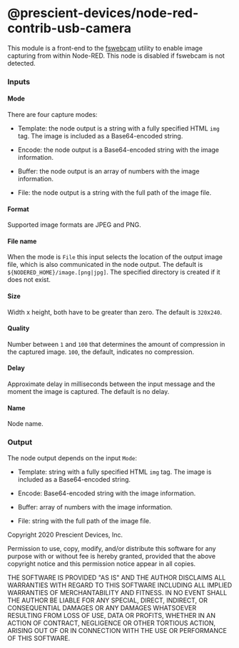@prescient-devices/node-red-contrib-usb-camera
==============================================

This module is a front-end to the [fswebcam](https://github.com/fsphil/fswebcam) utility to enable image capturing from within Node-RED. This node is disabled if fswebcam is not detected.

### Inputs

#### Mode

There are four capture modes:

*   Template: the node output is a string with a fully specified HTML `img` tag. The image is included as a Base64-encoded string.

*   Encode: the node output is a Base64-encoded string with the image information.

*   Buffer: the node output is an array of numbers with the image information.

*   File: the node output is a string with the full path of the image file.

#### Format

Supported image formats are JPEG and PNG.

#### File name

When the mode is `File` this input selects the location of the output image file, which is also communicated in the node output. The default is `${NODERED_HOME}/image.[png|jpg]`. The specified directory is created if it does not exist. 

#### Size

Width x height, both have to be greater than zero. The default is `320`x`240`.

#### Quality

Number between `1` and `100` that determines the amount of compression in the captured image. `100`, the default, indicates no compression.

#### Delay

Approximate delay in milliseconds between the input message and the moment the image is captured. The default is no delay.

#### Name

Node name.

### Output

The node output depends on the input `Mode`:

*   Template: string with a fully specified HTML `img` tag. The image is included as a Base64-encoded string.

*   Encode: Base64-encoded string with the image information.

*   Buffer: array of numbers with the image information.

*   File: string with the full path of the image file.

Copyright 2020 Prescient Devices, Inc.

Permission to use, copy, modify, and/or distribute this software for any purpose with or without fee is hereby granted, provided that the above copyright notice and this permission notice appear in all copies.

THE SOFTWARE IS PROVIDED "AS IS" AND THE AUTHOR DISCLAIMS ALL WARRANTIES WITH REGARD TO THIS SOFTWARE INCLUDING ALL IMPLIED WARRANTIES OF MERCHANTABILITY AND FITNESS. IN NO EVENT SHALL THE AUTHOR BE LIABLE FOR ANY SPECIAL, DIRECT, INDIRECT, OR CONSEQUENTIAL DAMAGES OR ANY DAMAGES WHATSOEVER RESULTING FROM LOSS OF USE, DATA OR PROFITS, WHETHER IN AN ACTION OF CONTRACT, NEGLIGENCE OR OTHER TORTIOUS ACTION, ARISING OUT OF OR IN CONNECTION WITH THE USE OR PERFORMANCE OF THIS SOFTWARE. 